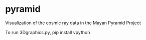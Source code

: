 # pyramid
Visualization of the cosmic ray data in the Mayan Pyramid Project

To run 3Dgraphics.py, pip install vpython

